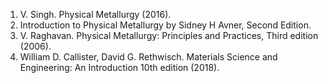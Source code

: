 1.	V. Singh. Physical Metallurgy (2016).<br>
2.	Introduction to Physical Metallurgy by Sidney H Avner, Second Edition.<br>
3.	V. Raghavan. Physical Metallurgy: Principles and Practices, Third edition (2006). <br>
4.	William D. Callister, David G. Rethwisch. Materials Science and Engineering: An Introduction 10th edition (2018).   
